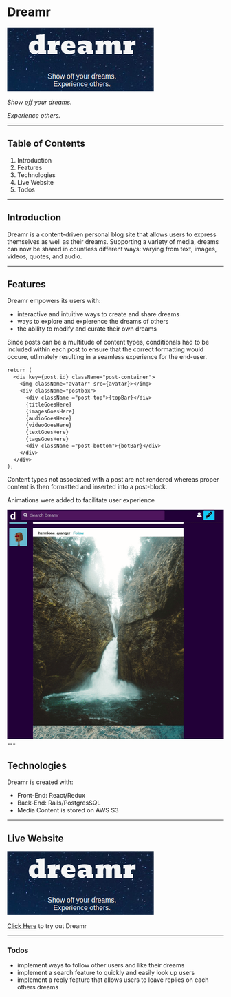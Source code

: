 
# Dreamr

  <a href="https://dreamr-app.herokuapp.com/#/">
    <img src="https://raw.githubusercontent.com/applecidera/Dreamr/master/app/assets/images/dreamr.png">
  </a>

*Show off your dreams.*


*Experience others.*

---

## Table of Contents
1. Introduction
2. Features
3. Technologies
4. Live Website
5. Todos

---

## Introduction
Dreamr is a content-driven personal blog site that allows users to express themselves as well as their dreams. Supporting a variety of media, dreams can now be shared in countless different ways: varying from text, images, videos, quotes, and audio.

---

## Features
Dreamr empowers its users with:
* interactive and intuitive ways to create and share dreams
* ways to explore and expierence the dreams of others
* the ability to modify and curate their own dreams

Since posts can be a multitude of content types, conditionals had to be included within each post to ensure that the correct formatting would occure, utlimately resulting in a seamless experience for the end-user.
```
return (
  <div key={post.id} className="post-container">
    <img className="avatar" src={avatar}></img>
    <div className="postbox">
      <div className ="post-top">{topBar}</div>
      {titleGoesHere}
      {imagesGoesHere}
      {audioGoesHere}
      {videoGoesHere}
      {textGoesHere}
      {tagsGoesHere}
      <div className ="post-bottom">{botBar}</div>
    </div>
  </div>
);
```
Content types not associated with a post are not rendered whereas proper content is then formatted and inserted into a post-block.


Animations were added to facilitate user experience

<img src="https://raw.githubusercontent.com/applecidera/Dreamr/master/app/assets/images/zip-up.gif" />
---

## Technologies
Dreamr is created with:
* Front-End: React/Redux 
* Back-End: Rails/PostgresSQL
* Media Content is stored on AWS S3

---

## Live Website

<a href="https://dreamr-app.herokuapp.com/#/">
    <img src="https://raw.githubusercontent.com/applecidera/Dreamr/master/app/assets/images/dreamr.png">
</a>

[Click Here](https://dreamr-app.herokuapp.com/#/) to try out Dreamr

---

### Todos
* implement ways to follow other users and like their dreams
* implement a search feature to quickly and easily look up users
* implement a reply feature that allows users to leave replies on each others dreams
